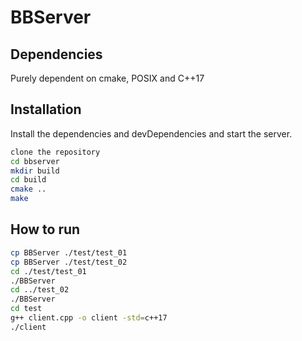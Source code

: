 # BBServer
## Dependencies
Purely dependent on cmake, POSIX and C++17

## Installation
Install the dependencies and devDependencies and start the server.
```sh
clone the repository
cd bbserver
mkdir build
cd build
cmake ..
make
```

## How to run
```sh
cp BBServer ./test/test_01
cp BBServer ./test/test_02
cd ./test/test_01
./BBServer
cd ../test_02
./BBServer
cd test
g++ client.cpp -o client -std=c++17
./client
```
